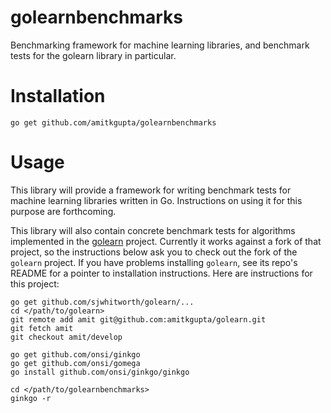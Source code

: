 golearnbenchmarks
=================

Benchmarking framework for machine learning libraries, and benchmark tests for the golearn library in particular.

Installation
============

`go get github.com/amitkgupta/golearnbenchmarks`

Usage
=====

This library will provide a framework for writing benchmark tests for machine learning libraries written in Go.  Instructions on using it for this purpose are forthcoming.

This library will also contain concrete benchmark tests for algorithms implemented in the [golearn](https://github.com/sjwhitworth/golearn) project.  Currently it works against a fork of that project, so the instructions below ask you to check out the fork of the `golearn` project.  If you have problems installing `golearn`, see its repo's README for a pointer to installation instructions.  Here are instructions for this project:

```
go get github.com/sjwhitworth/golearn/...
cd </path/to/golearn>
git remote add amit git@github.com:amitkgupta/golearn.git
git fetch amit
git checkout amit/develop

go get github.com/onsi/ginkgo
go get github.com/onsi/gomega
go install github.com/onsi/ginkgo/ginkgo

cd </path/to/golearnbenchmarks>
ginkgo -r
```

